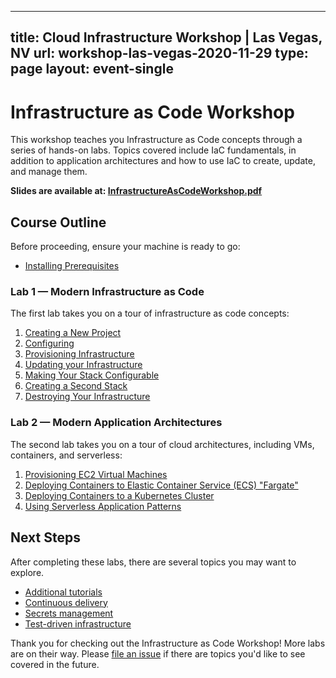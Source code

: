 
---
title: Cloud Infrastructure Workshop | Las Vegas, NV
url: workshop-las-vegas-2020-11-29
type: page
layout: event-single
---
	

# Infrastructure as Code Workshop

This workshop teaches you Infrastructure as Code concepts through a series of hands-on labs. Topics covered include IaC fundamentals, in addition to application architectures and how to use IaC to create, update, and manage them.

**Slides are available at: [InfrastructureAsCodeWorkshop.pdf](./slides/InfrastructureAsCodeWorkshop.pdf)**

## Course Outline

Before proceeding, ensure your machine is ready to go:

* [Installing Prerequisites](./labs/00-installing-prerequisites.md)

### Lab 1 — Modern Infrastructure as Code

The first lab takes you on a tour of infrastructure as code concepts:

1. [Creating a New Project](./labs/01-iac/01-creating-a-new-project.md)
2. [Configuring](./labs/01-iac/02-configuring-aws.md)
3. [Provisioning Infrastructure](./labs/01-iac/03-provisioning-infrastructure.md)
4. [Updating your Infrastructure](./labs/01-iac/04-updating-your-infrastructure.md)
5. [Making Your Stack Configurable](./labs/01-iac/05-making-your-stack-configurable.md)
6. [Creating a Second Stack](./labs/01-iac/06-creating-a-second-stack.md)
7. [Destroying Your Infrastructure](./labs/01-iac/07-destroying-your-infrastructure.md)

### Lab 2 — Modern Application Architectures

The second lab takes you on a tour of cloud architectures, including VMs, containers, and serverless:

1. [Provisioning EC2 Virtual Machines](./labs/02-app-arch/01-provisioning-vms.md)
3. [Deploying Containers to Elastic Container Service (ECS) "Fargate"](./labs/02-app-arch/02-containers-on-ecs.md)
4. [Deploying Containers to a Kubernetes Cluster](./labs/02-app-arch/03-containers-on-kubernetes.md)
5. [Using Serverless Application Patterns](./labs/02-app-arch/04-lambda-serverless.md)

## Next Steps

After completing these labs, there are several topics you may want to explore.

* [Additional tutorials](https://www.pulumi.com/docs/tutorials/azure/)
* [Continuous delivery](https://www.pulumi.com/docs/guides/continuous-delivery/)
* [Secrets management](https://www.pulumi.com/blog/managing-secrets-with-pulumi/)
* [Test-driven infrastructure](https://www.pulumi.com/blog/unit-testing-infrastructure-in-nodejs-and-mocha/)

Thank you for checking out the Infrastructure as Code Workshop! More labs are on their way. Please [file an issue](https://github.com/pulumi/infrastructure-as-code-workshop/issues/new) if there are topics you'd like to see covered in the future.

